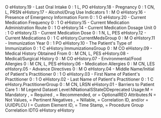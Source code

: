 

O
eHistory.19 - Last Oral Intake
0 : 1
L, PO
eHistory.18 - Pregnancy
0 : 1
CN, L, PRSN
eHistory.17 - Alcohol/Drug Use Indicators
1 : M
O
eHistory.16 - Presence of Emergency Information Form
0 : 1
O
eHistory.20 - Current Medication Frequency
0 : 1
O
eHistory.15 - Current Medication Administration Route
0 : 1
O
eHistory.14 - Current Medication Dosage Unit
0 : 1
O
eHistory.13 - Current Medication Dose
0 : 1
N, L, PES
eHistory.12 - Current Medications
0 : 1
C
eHistory.CurrentMedsGroup
0 : M
O
eHistory.11 - Immunization Year
0 : 1
PO
eHistory.10 - The Patient's Type of Immunization
0 : 1
C
eHistory.ImmunizationsGroup
0 : M
CO
eHistory.09 - Medical History Obtained From
0 : M
CN, L, PES
eHistory.08 - Medical/Surgical History
0 : M
CO
eHistory.07 - Environmental/Food Allergies
0 : M
CN, L, PES
eHistory.06 - Medication Allergies
0 : M
CN, LES
eHistory.05 - Advance Directives
0 : M
O
eHistory.04 - Middle Name/Initial of Patient's Practitioner
0 : 1
O
eHistory.03 - First Name of Patient's Practitioner
0 : 1
O
eHistory.02 - Last Name of Patient's Practitioner
0 : 1
C
eHistory.PractitionerGroup
0 : M
CN, LRSN
eHistory.01 - Barriers to Patient Care
1 : M
Legend
Dataset Level:NNationalSStateDDeprecated
Usage:M = Mandatory ,  = Required ,  = Recommended, or  = OptionalREO
Attributes:N = Not Values,  = Pertinent Negatives ,  = Nillable,  = Correlation ID, and/or  = UUIDPLCU
I = Custom Element ID,  = Time Stamp,  = Procedure Group Correlation IDTG
eHistory
eHistory